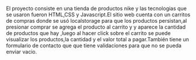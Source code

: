 El proyecto consiste en una tienda de productos nike y las tecnologias que se usaron fueron HTML,CSS y Javascript.El sitio web cuenta con un carritos de compras donde se usó localstorage para que los productos persistan,al presionar comprar se agrega el producto al carrito y
y aparece la cantidad de productos que hay ,luego al hacer click sobre el carrito se puede visualizar los productos,la cantidad y el valor total a pagar.También tiene un formulario de contacto que 
que tiene validaciones para que no se pueda enviar vacio.
